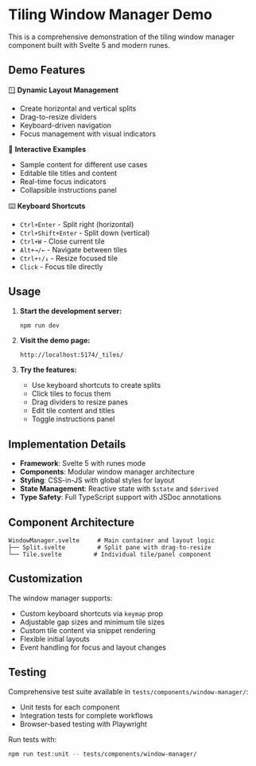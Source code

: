 # Tiling Window Manager Demo

This is a comprehensive demonstration of the tiling window manager component built with Svelte 5 and modern runes.

## Demo Features

🪟 **Dynamic Layout Management**
- Create horizontal and vertical splits
- Drag-to-resize dividers
- Keyboard-driven navigation
- Focus management with visual indicators

🎯 **Interactive Examples**
- Sample content for different use cases
- Editable tile titles and content
- Real-time focus indicators
- Collapsible instructions panel

⌨️ **Keyboard Shortcuts**
- `Ctrl+Enter` - Split right (horizontal)
- `Ctrl+Shift+Enter` - Split down (vertical)
- `Ctrl+W` - Close current tile
- `Alt+→/←` - Navigate between tiles
- `Ctrl+↑/↓` - Resize focused tile
- `Click` - Focus tile directly

## Usage

1. **Start the development server:**
   ```bash
   npm run dev
   ```

2. **Visit the demo page:**
   ```
   http://localhost:5174/_tiles/
   ```

3. **Try the features:**
   - Use keyboard shortcuts to create splits
   - Click tiles to focus them
   - Drag dividers to resize panes
   - Edit tile content and titles
   - Toggle instructions panel

## Implementation Details

- **Framework**: Svelte 5 with runes mode
- **Components**: Modular window manager architecture
- **Styling**: CSS-in-JS with global styles for layout
- **State Management**: Reactive state with `$state` and `$derived`
- **Type Safety**: Full TypeScript support with JSDoc annotations

## Component Architecture

```
WindowManager.svelte     # Main container and layout logic
├── Split.svelte         # Split pane with drag-to-resize
└── Tile.svelte         # Individual tile/panel component
```

## Customization

The window manager supports:
- Custom keyboard shortcuts via `keymap` prop
- Adjustable gap sizes and minimum tile sizes
- Custom tile content via snippet rendering
- Flexible initial layouts
- Event handling for focus and layout changes

## Testing

Comprehensive test suite available in `tests/components/window-manager/`:
- Unit tests for each component
- Integration tests for complete workflows
- Browser-based testing with Playwright

Run tests with:
```bash
npm run test:unit -- tests/components/window-manager/
```